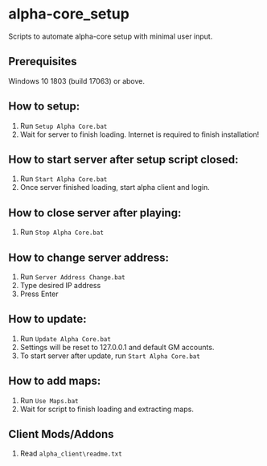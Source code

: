 # alpha-core_setup

Scripts to automate alpha-core setup with minimal user input.

## Prerequisites
Windows 10 1803 (build 17063) or above.

## How to setup:
1. Run ```Setup Alpha Core.bat```
2. Wait for server to finish loading. Internet is required to finish installation!

## How to start server after setup script closed:
1. Run ```Start Alpha Core.bat```
2. Once server finished loading, start alpha client and login.

## How to close server after playing:
1. Run ```Stop Alpha Core.bat```

## How to change server address:
1. Run ```Server Address Change.bat```
2. Type desired IP address
3. Press Enter

## How to update:
1. Run ```Update Alpha Core.bat``` 
2. Settings will be reset to 127.0.0.1 and default GM accounts.
3. To start server after update, run ```Start Alpha Core.bat```

## How to add maps:
1. Run ```Use Maps.bat```
2. Wait for script to finish loading and extracting maps.

## Client Mods/Addons
1. Read ```alpha_client\readme.txt```